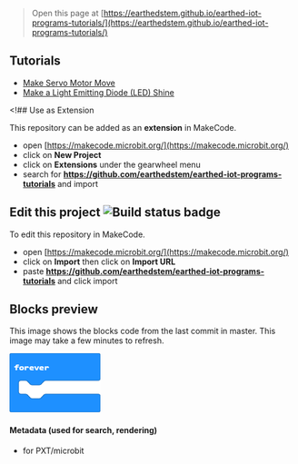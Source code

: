 
> Open this page at [https://earthedstem.github.io/earthed-iot-programs-tutorials/](https://earthedstem.github.io/earthed-iot-programs-tutorials/)

## Tutorials

* [Make Servo Motor Move](/earthed-iot-programs-tutorials/T_Servo)
* [Make a Light Emitting Diode (LED) Shine](/earthed-iot-programs-tutorials/T_LED)

<!## Use as Extension

This repository can be added as an **extension** in MakeCode.

* open [https://makecode.microbit.org/](https://makecode.microbit.org/)
* click on **New Project**
* click on **Extensions** under the gearwheel menu
* search for **https://github.com/earthedstem/earthed-iot-programs-tutorials** and import

## Edit this project ![Build status badge](https://github.com/earthedstem/earthed-iot-programs-tutorials/workflows/MakeCode/badge.svg)

To edit this repository in MakeCode.

* open [https://makecode.microbit.org/](https://makecode.microbit.org/)
* click on **Import** then click on **Import URL**
* paste **https://github.com/earthedstem/earthed-iot-programs-tutorials** and click import

## Blocks preview

This image shows the blocks code from the last commit in master.
This image may take a few minutes to refresh.

![A rendered view of the blocks](https://github.com/earthedstem/earthed-iot-programs-tutorials/raw/master/.github/makecode/blocks.png)
>
#### Metadata (used for search, rendering)

* for PXT/microbit
<script src="https://makecode.com/gh-pages-embed.js"></script><script>makeCodeRender("{{ site.makecode.home_url }}", "{{ site.github.owner_name }}/{{ site.github.repository_name }}");</script>
